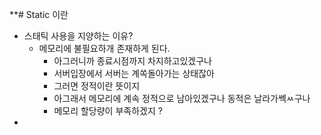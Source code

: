  **# Static 이란 
 
- 스태틱 사용을 지양하는 이유? 
  - 메모리에 불필요하개 존재하게 된다. 
    - 아그러니까 종료시점까지 차지하고있겠구나 
    - 서버입장에서 서버는 계쏙돌아가는 상태잖아 
    - 그러면 정적이란 뜻이지 
    - 아그래서 메모리에 계속 정적으로 남아있겠구나 동적은 날라가쎅ㅆ구나 
    - 메모리 할당량이 부족하겠지 ?
- 

